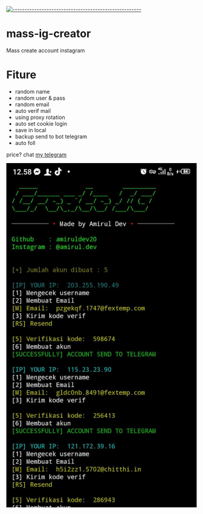 [![-----------------------------------------------------](https://raw.githubusercontent.com/andreasbm/readme/master/assets/lines/colored.png)](#table-of-contents)
# mass-ig-creator
Mass create account instagram

# Fiture
 - random name
 - random user & pass
 - random email
 - auto verif mail
 - using proxy rotation
 - auto set cookie login
 - save in local
 - backup send to bot telegram
 - auto foll

price? chat [my telegram](https://t.me/amiruldev20)

<img src="FB_IMG_1710379368788.jpg">

